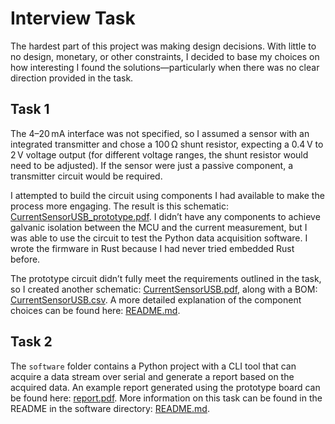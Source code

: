# Interview Task

The hardest part of this project was making design decisions. With little to no design, monetary, or other constraints, I decided to base my choices on how interesting I found the solutions—particularly when there was no clear direction provided in the task.

## Task 1

The 4–20 mA interface was not specified, so I assumed a sensor with an integrated transmitter and chose a 100 Ω shunt resistor, expecting a 0.4 V to 2 V voltage output (for different voltage ranges, the shunt resistor would need to be adjusted). If the sensor were just a passive component, a transmitter circuit would be required.

I attempted to build the circuit using components I had available to make the process more engaging. The result is this schematic: [CurrentSensorUSB\_prototype.pdf](hardware/CurrentSensorUSB_prototype/CurrentSensorUSB_prototype.pdf). I didn’t have any components to achieve galvanic isolation between the MCU and the current measurement, but I was able to use the circuit to test the Python data acquisition software. I wrote the firmware in Rust because I had never tried embedded Rust before.

The prototype circuit didn’t fully meet the requirements outlined in the task, so I created another schematic: [CurrentSensorUSB.pdf](hardware/CurrentSensorUSB/CurrentSensorUSB.pdf), along with a BOM: [CurrentSensorUSB.csv](hardware/CurrentSensorUSB/CurrentSensorUSB.csv). A more detailed explanation of the component choices can be found here: [README.md](hardware/CurrentSensorUSB_prototype/README.md).

## Task 2

The `software` folder contains a Python project with a CLI tool that can acquire a data stream over serial and generate a report based on the acquired data. An example report generated using the prototype board can be found here: [report.pdf](software/data/report_20250518_223138.pdf). More information on this task can be found in the README in the software directory: [README.md](software/README.md).


